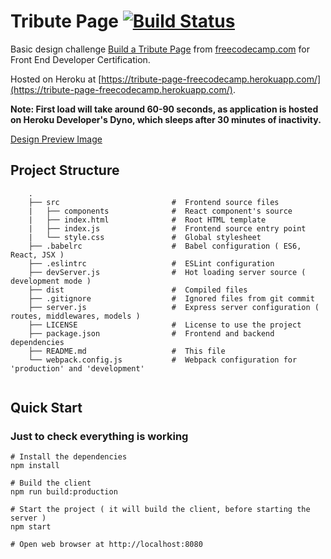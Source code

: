 
# Tribute Page [![Build Status](https://travis-ci.org/arpitgo4/Tribute-Page.svg?branch=master)](https://travis-ci.org/arpitgo4/Tribute-Page)
Basic design challenge [Build a Tribute Page](https://www.freecodecamp.com/challenges/build-a-tribute-page) from [freecodecamp.com](https://www.freecodecamp.com) for Front End Developer Certification.

Hosted on Heroku at [https://tribute-page-freecodecamp.herokuapp.com/](https://tribute-page-freecodecamp.herokuapp.com/).

**Note: First load will take around 60-90 seconds, as application is hosted on Heroku Developer's Dyno, which sleeps after 30 minutes of inactivity.**

[Design Preview Image](https://drive.google.com/file/d/0B6z7s08w7m18Tzg4Z2JWbm1UMzg/view?usp=drivesdk)

## Project Structure 

```
	.
	├── src                     	#  Frontend source files
	|   ├── components          	#  React component's source
	|   ├── index.html          	#  Root HTML template
	|   ├── index.js            	#  Frontend source entry point
	|   └── style.css           	#  Global stylesheet
	├── .babelrc                	#  Babel configuration ( ES6, React, JSX )
	├── .eslintrc               	#  ESLint configuration
	├── devServer.js            	#  Hot loading server source ( development mode )                     
	├── dist                        #  Compiled files     
	├── .gitignore                  #  Ignored files from git commit
	├── server.js                   #  Express server configuration ( routes, middlewares, models )
	├── LICENSE                     #  License to use the project
	├── package.json                #  Frontend and backend dependencies
	├── README.md                   #  This file
	└── webpack.config.js           #  Webpack configuration for 'production' and 'development' 
 
```

## Quick Start
### Just to check everything is working
```
# Install the dependencies
npm install

# Build the client 
npm run build:production

# Start the project ( it will build the client, before starting the server )
npm start

# Open web browser at http://localhost:8080
```
